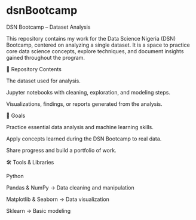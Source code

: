 # dsnBootcamp
DSN Bootcamp – Dataset Analysis

This repository contains my work for the Data Science Nigeria (DSN) Bootcamp, centered on analyzing a single dataset. It is a space to practice core data science concepts, explore techniques, and document insights gained throughout the program.

📂 Repository Contents  

The dataset used for analysis.

Jupyter notebooks with cleaning, exploration, and modeling steps.

Visualizations, findings, or reports generated from the analysis.

🎯 Goals  
 
Practice essential data analysis and machine learning skills.

Apply concepts learned during the DSN Bootcamp to real data.

Share progress and build a portfolio of work.

🛠️ Tools & Libraries 

Python 

Pandas & NumPy → Data cleaning and manipulation

Matplotlib & Seaborn → Data visualization

Sklearn → Basic modeling

